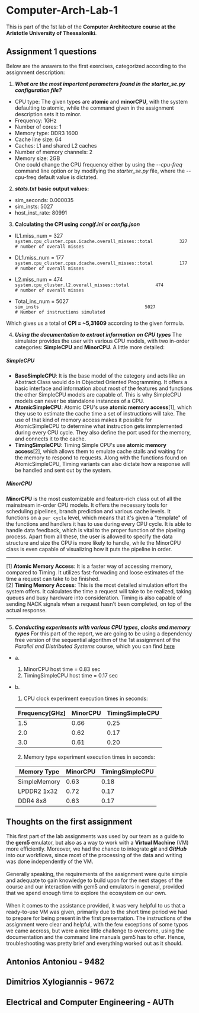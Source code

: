 # Computer-Arch-Lab-1
 
This is part of the 1st lab of the **Computer Architecture course at the Aristotle University of Thessaloniki**.

## Assignment 1 questions
Below are the answers to the first exercises, categorized according to the assignment description:

1. **_What are the most important parameters found in the starter_se.py configuration file?_**

- CPU type: The given types are **atomic** and **minorCPU**, with the system defaulting to atomic, while the command given in the assignment description sets it to minor.
- Frequency: 1GHz
- Number of cores: 1
- Memory type: DDR3 1600
- Cache line size: 64
- Caches: L1 and shared L2 caches
- Number of memory channels: 2
- Memory size: 2GB
\
One could change the CPU frequency either by using the _--cpu-freq_ command line option or by modifying the _starter_se.py_ file, where the --cpu-freq default value is dictated.

2. **_stats.txt_ basic output values:**
- sim_seconds: 0.000035
- sim_insts: 5027
- host_inst_rate: 80991

3. **Calculating the CPI using _congif.ini_ or _config.json_**
- IL1.miss_num = 327
\
`system.cpu_cluster.cpus.icache.overall_misses::total          327                       # number of overall misses`

- DL1.miss_num = 177
\
`system.cpu_cluster.cpus.dcache.overall_misses::total          177                       # number of overall misses` 

- L2.miss_num = 474
\
`system.cpu_cluster.l2.overall_misses::total          474                       # number of overall misses`

- Total_ins_num = 5027
\
`sim_insts                                        5027                       # Number of instructions simulated`

Which gives us a total of **CPI = ~5,31609** according to the given formula.

4. **_Using the documentation to extract information on CPU types_**
The simulator provides the user with various CPU models, with two in-order categories: **SimpleCPU** and **MinorCPU**. A little more detailed:
##### SimpleCPU
- **BaseSimpleCPU**: It is the base model of the category and acts like an Abstract Class would do in Objected Oriented Programming. It offers a basic interface and information about most of the features and functions the other SimpleCPU models are capable of. This is why SimpleCPU models can never be standalone instances of a CPU.
- **AtomicSimpleCPU**: Atomic CPU's use **atomic memory access**[1], which they use to estimate the cache time a set of instructions will take. The use of that kind of memory access makes it possible for AtomicSimpleCPU to determine what instruction gets immplemented during every CPU cycle. They also define the port used for the memory, and connects it to the cache.
- **TimingSimpleCPU**: Timing Simple CPU's use **atomic memory access**[2], which allows them to emulate cache stalls and waiting for the memory to respond to requests. Along with the functions found on AtomicSimpleCPU, Timing variants can also dictate how a response will be handled and sent out by the system.

##### MinorCPU
**MinorCPU** is the most customizable and feature-rich class out of all the mainstream in-order CPU models. It offers the necessary tools for scheduling pipelines, branch prediction and various cache levels. It functions on a `per cycle` level, which means that it's given a "template" of the functions and handlers it has to use during every CPU cycle. It is able to handle data feedback, which is vital to the proper function of the pipeling process. Apart from all these, the user is allowed to specify the data structure and size the CPU is more likely to handle, while the MinorCPU class is even capable of visualizing how it puts the pipeline in order.

---

[1] **Atomic Memory Access**: It is a faster way of accessing memory, compared to Timing. It utilizes fast-forwading and loose estimates of the time a request can take to be finished.
\
[2] **Timing Memory Access**: This is the most detailed simulation effort the system offers. It calculates the time a request will take to be realized, taking queues and busy hardware into consideration. Timing is also capable of sending NACK signals when a request hasn't been completed, on top of the actual response.

---

5. **_Conducting experiments with various CPU types, clocks and memory types_**
For this part of the report, we are going to be using a dependency free version of the sequential algorithm of the 1st assignment of the _Parallel and Distributed Systems_ course, which you can find [here](https://github.com/anthonyisafk/Parallel-Distributed-Systems-part1)
- a. 
    1. MinorCPU host time = 0.83 sec
    2. TimingSimpleCPU host time = 0.17 sec

- b. 
  1. CPU clock experiment execution times in seconds:

    |  Frequency[GHz]  |  MinorCPU  | TimingSimpleCPU   | 
    | ---------------- | ---------- | ----------------- | 
    |  1.5             |  0.66      | 0.25              | 
    |  2.0             |  0.62      | 0.17              | 
    |  3.0             |  0.61      | 0.20              |  

  2. Memory type experiment execution times in seconds:

    |  Memory Type     |  MinorCPU  | TimingSimpleCPU   | 
    | ---------------- | ---------- | ----------------- | 
    |  SimpleMemory    |  0.63      | 0.18              | 
    |  LPDDR2 1x32     |  0.72      | 0.17              | 
    |  DDR4 8x8        |  0.63      | 0.17              |

## Thoughts on the first assignment
This first part of the lab assignments was used by our team as a guide to the **gem5** emulator, but also as a way to work with a **Virtual Machine** (VM) more efficiently. Moreover, we had the chance to integrate **_git_** and **_GitHub_** into our workflows, since most of the processing of the data and writing was done independently of the VM.
\
\
Generally speaking, the requirements of the assignment were quite simple and adequate to gain knowledge to build upon for the next stages of the course and our interaction with gem5 and emulators in general, provided that we spend enough time to explore the ecosystem on our own.
\
\
When it comes to the assistance provided, it was very helpful to us that a ready-to-use VM was given, primarily due to the short time period we had to prepare for being present in the first presentation. The instructions of the assignment were clear and helpful, with the few exceptions of some typos we came accross, but were a nice little challenge to overcome, using the documentation and the command line manuals gem5 has to offer. Hence, troubleshooting was pretty brief and everything worked out as it should.

## Antonios Antoniou - 9482
## Dimitrios Xylogiannis - 9672
## Electrical and Computer Engineering - AUTh
